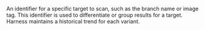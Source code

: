 An identifier for a specific target to scan, such as the branch name or image tag. This identifier is used to differentiate or group results for a target. Harness maintains a historical trend for each variant.
